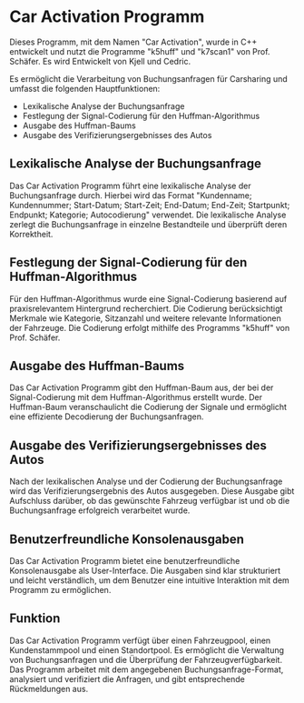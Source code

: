 # Car Activation Programm

Dieses Programm, mit dem Namen "Car Activation", wurde in C++ entwickelt und nutzt die Programme "k5huff" und "k7scan1" von Prof. Schäfer. Es wird Entwickelt von Kjell und Cedric.

Es ermöglicht die Verarbeitung von Buchungsanfragen für Carsharing und umfasst die folgenden Hauptfunktionen:

- Lexikalische Analyse der Buchungsanfrage
- Festlegung der Signal-Codierung für den Huffman-Algorithmus
- Ausgabe des Huffman-Baums
- Ausgabe des Verifizierungsergebnisses des Autos



## Lexikalische Analyse der Buchungsanfrage

Das Car Activation Programm führt eine lexikalische Analyse der Buchungsanfrage durch. Hierbei wird das Format "Kundenname; Kundennummer; Start-Datum; Start-Zeit; End-Datum; End-Zeit; Startpunkt; Endpunkt; Kategorie; Autocodierung" verwendet. Die lexikalische Analyse zerlegt die Buchungsanfrage in einzelne Bestandteile und überprüft deren Korrektheit.

## Festlegung der Signal-Codierung für den Huffman-Algorithmus

Für den Huffman-Algorithmus wurde eine Signal-Codierung basierend auf praxisrelevantem Hintergrund recherchiert. Die Codierung berücksichtigt Merkmale wie Kategorie, Sitzanzahl und weitere relevante Informationen der Fahrzeuge. Die Codierung erfolgt mithilfe des Programms "k5huff" von Prof. Schäfer.

## Ausgabe des Huffman-Baums

Das Car Activation Programm gibt den Huffman-Baum aus, der bei der Signal-Codierung mit dem Huffman-Algorithmus erstellt wurde. Der Huffman-Baum veranschaulicht die Codierung der Signale und ermöglicht eine effiziente Decodierung der Buchungsanfragen.

## Ausgabe des Verifizierungsergebnisses des Autos

Nach der lexikalischen Analyse und der Codierung der Buchungsanfrage wird das Verifizierungsergebnis des Autos ausgegeben. Diese Ausgabe gibt Aufschluss darüber, ob das gewünschte Fahrzeug verfügbar ist und ob die Buchungsanfrage erfolgreich verarbeitet wurde.

## Benutzerfreundliche Konsolenausgaben

Das Car Activation Programm bietet eine benutzerfreundliche Konsolenausgabe als User-Interface. Die Ausgaben sind klar strukturiert und leicht verständlich, um dem Benutzer eine intuitive Interaktion mit dem Programm zu ermöglichen.

## Funktion

Das Car Activation Programm verfügt über einen Fahrzeugpool, einen Kundenstammpool und einen Standortpool. Es ermöglicht die Verwaltung von Buchungsanfragen und die Überprüfung der Fahrzeugverfügbarkeit. Das Programm arbeitet mit dem angegebenen Buchungsanfrage-Format, analysiert und verifiziert die Anfragen, und gibt entsprechende Rückmeldungen aus.
